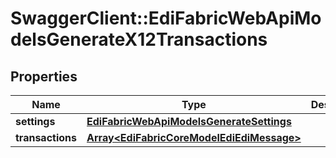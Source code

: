 # SwaggerClient::EdiFabricWebApiModelsGenerateX12Transactions

## Properties
Name | Type | Description | Notes
------------ | ------------- | ------------- | -------------
**settings** | [**EdiFabricWebApiModelsGenerateSettings**](EdiFabricWebApiModelsGenerateSettings.md) |  | [optional] 
**transactions** | [**Array&lt;EdiFabricCoreModelEdiEdiMessage&gt;**](EdiFabricCoreModelEdiEdiMessage.md) |  | [optional] 


